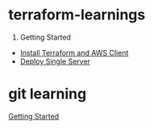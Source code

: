 # terraform-learnings

1. Getting Started
- [Install Terraform and AWS Client](https://github.com/WelshieGD/terraform-learnings/blob/main/journal/gettingstarted.md)
- [Deploy Single Server](https://github.com/WelshieGD/terraform-learnings/tree/main/gettingstarted/deploy_aws_singleserver)

# git learning

[Getting Started](https://github.com/WelshieGD/terraform-learnings/blob/main/gitgettingstarted/authentication.md)


